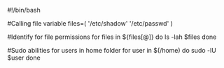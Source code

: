 #!/bin/bash

#Calling file variable
files=(
'/etc/shadow'
'/etc/passwd'
)

#Identify for file permissions
for files in ${files[@]}
do
ls -lah $files
done

#Sudo abilities for users in home folder
for user in $(/home)
do
sudo -lU $user
done
